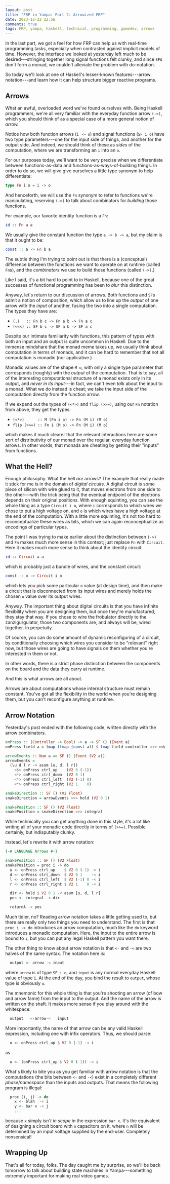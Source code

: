 ```yaml
---
layout: post
title: "FRP in Yampa: Part 2: Arrowized FRP"
date: 2023-12-22 22:56
comments: true
tags: FRP, yampa, haskell, technical, programming, gamedev, arrows
---
```


In the last part, we got a feel for how FRP can help us with real-time
programming tasks, especially when contrasted against implicit models of time.
However, the interface we looked at yesterday left much to be
desired---stringing together long signal functions felt clunky, and since `SF`s
don't form a monad, we couldn't alleviate the problem with do-notation.

So today we'll look at one of Haskell's lesser-known features---arrow
notation---and learn how it can help structure bigger reactive programs.


## Arrows

What an awful, overloaded word we've found ourselves with. Being Haskell
programmers, we're all very familiar with the everyday function arrow `(->)`,
which you should think of as a special case of a more general notion of *arrow.*

Notice how both function arrows (`i -> o`) and signal functions (`SF i o`) have
two type parameters---one for the input side of things, and another for the
output side. And indeed, we should think of these as *sides* of the computation,
where we are transforming an `i` into an `o`.

For our purposes today, we'll want to be very precise when we differentiate
between functions-as-data and functions-as-ways-of-building things. In order to
do so, we will give give ourselves a little type synonym to help differentiate:

```haskell
type Fn i o = i -> o
```

And henceforth, we will use the `Fn` synonym to refer to functions we're
manipulating, reserving `(->)` to talk about combinators for *building* those
functions.

For example, our favorite identity function is a `Fn`:

```haskell
id :: Fn a a
```

We usually give the constant function the type `a -> b -> a`, but my claim is
that it ought to be:

```haskell
const :: a -> Fn b a
```

The subtle thing I'm trying to point out is that there is a (conceptual)
difference between the functions we want to operate on at runtime (called
`Fn`s), and the *combinators* we use to build those functions (called `(->)`.)

Like I said, it's a bit hard to point to in Haskell, because one of the great
successes of functional programming has been to *blur* this distinction.

Anyway, let's return to our discussion of arrows. Both functions and `SF`s admit
a notion of composition, which allow us to line up the *output* of one arrow
with the *input* of another, fusing the two into a single computation. The types
they have are:

- `(.)   :: Fn b c -> Fn a b -> Fn a c`
- `(<<<) :: SF b c -> SF a b -> SF a c`

Despite our intimate familiarity with functions, this pattern of types with both
an input and an output is quite uncommon in Haskell. Due to the immense
mindshare that the monad meme takes up, we usually think about computation in
terms of monads, and it can be hard to remember that not all computation is
monadic (nor applicative.)

Monadic values are of the shape `M o`, with only a single type parameter that
corresponds (roughly) with the *output* of the computation. That is to say, all
of the interesting computational structure of a monad exists only in its output,
and *never in its input*---in fact, we can't even *talk* about the input to a
monad. What we do instead is cheat; we take the input side of the computation
directly from the function arrow.

If we expand out the types of `(<*>)` and `flip (>>=)`, using our `Fn` notation
from above, they get the types:

- `(<*>)      :: M (Fn i o) -> Fn (M i) (M o)`
- `flip (>>=) :: Fn i (M o) -> Fn (M i) (M o)`

which makes it much clearer that the relevant interactions here are some sort of
distributivity of our monad over the regular, everyday function arrows. In other
words, that monads are cheating by getting their "inputs" from functions.


## What the Hell?

Enough philosophy. What the hell *are* arrows? The example that really made it
stick for me is in the domain of *digital circuits.* A digital circuit is some
piece of silicon with wire glued to it, that moves electrons from one side to
the other---with the trick being that the eventual endpoint of the electrons
depends on their original positions. With enough squinting, you can see the
whole thing as a type `Circuit i o`, where `i` corresponds to which wires we
chose to put a high voltage on, and `o` is which wires have a high voltage at
the end of the computation. With a little more squinting, it's not too hard to
reconceptualize these wires as bits, which we can again reconceptualize as
encodings of particular types.

The point I was trying to make earlier about the distinction between `(->)` and
`Fn` makes much more sense in this context; just replace `Fn` with `Circuit`.
Here it makes much more sense to think about the identity circuit:

```haskell
id :: Circuit a a
```

which is probably just a bundle of wires, and the constant circuit:

```haskell
const :: o -> Circuit i o
```

which lets you pick some particular `o` value (at design time), and then make a
circuit that is disconnected from its input wires and merely holds the chosen
`o` value over its output wires.

Anyway. The important thing about digital circuits is that you have infinite
flexibility when you are designing them, but once they're manufactured, they
stay that way. If you chose to wire the frobulator directly to the
zanzigurgulator, those two components are, and always will be, wired together.
In perpetuity.

Of course, you can do some amount of dynamic reconfiguring of a circuit, by
conditionally choosing which wires you consider to be "relevant" right now, but
those wires are going to have signals on them whether you're interested in them
or not.

In other words, there is a strict phase distinction between the components on
the board and the data they carry at runtime.

And this is what arrows are all about.

Arrows are about computations whose internal structure must remain constant.
You've got all the flexibility in the world when you're designing them, but you
can't reconfigure anything at runtime.


## Arrow Notation

Yesterday's post ended with the following code, written directly with the arrow
combinators.

```haskell
onPress :: (Controller -> Bool) -> a -> SF () (Event a)
onPress field a = fmap (fmap (const a)) $ fmap field controller >>> edge

arrowEvents :: Num a => SF () (Event (V2 a))
arrowEvents =
  (\u d l r -> asum [u, d, l r])
    <$> onPress ctrl_up    (V2 0 (-1))
    <*> onPress ctrl_down  (V2 0 1)
    <*> onPress ctrl_left  (V2 (-1) 0)
    <*> onPress ctrl_right (V2 1    0)

snakeDirection :: SF () (V2 Float)
snakeDirection = arrowEvents >>> hold (V2 0 1)

snakePosition :: SF () (V2 Float)
snakePosition = snakeDirection >>> integral
```

While technically you can get anything done in this style, it's a lot like
writing all of your monadic code directly in terms of `(>>=)`. Possible
certainly, but indisputably clunky.

Instead, let's rewrite it with arrow notation:

```haskell
{-# LANGUAGE Arrows #-}

snakePosition :: SF () (V2 Float)
snakePosition = proc i -> do
  u <- onPress ctrl_up    $ V2 0 (-1) -< i
  d <- onPress ctrl_down  $ V2 0 1    -< i
  l <- onPress ctrl_left  $ V2 (-1) 0 -< i
  r <- onPress ctrl_right $ V2 1    0 -< i

  dir <- hold $ V2 0 1 -< asum [u, d, l r]
  pos <- integral -< dir

  returnA -< pos
```

Much tidier, no? Reading arrow notation takes a little getting used to, but
there are really only two things you need to understand. The first is that
`proc i -> do` introduces an arrow computation, much like the `do` keyword
introduces a monadic computation. Here, the input to the entire arrow is bound
to `i`, but you can put any legal Haskell pattern you want there.

The other thing to know about arrow notation is that `<-` and `-<` are two
halves of the same syntax. The notation here is:

```haskell
  output <- arrow -< input
```

where `arrow` is of type `SF i o`, and `input` is any normal everyday Haskell
value of type `i`. At the end of the day, you bind the result to `output`, whose
type is obviously `o`.

The mnemonic for this whole thing is that you're shooting an arrow (of bow and
arrow fame) from the input to the output. And the name of the arrow is written
on the shaft. It makes more sense if you play around with the whitespace:

```haskell
  output   <-arrow-<   input
```

More importantly, the name of that arrow can be any valid Haskell expression,
including one with infix operators. Thus, we should parse:

```haskell
  u <- onPress ctrl_up $ V2 0 (-1) -< i
```

as

```haskell
  u <- (onPress ctrl_up $ V2 0 (-1)) -< i
```

What's likely to bite you as you get familiar with arrow notation is that the
computations (the bits between `<-` and `-<`) exist in a completely different
*phase*/*namespace* than the inputs and outputs. That means the following
program is illegal:

```haskell
  proc (i, j) -> do
    x <- blah  -< i
    y <- bar x -< j
    ...
```

because `x` simply *isn't in scope* in the expression `bar x`. It's the
equivalent of designing a circuit board with `n` capacitors on it, where `n`
will be determined by an input voltage supplied by the end-user. Completely
nonsensical!


## Wrapping Up

That's all for today, folks. The day caught me by surprise, so we'll be back
tomorrow to talk about building state machines in Yampa---something extremely
important for making real video games.

